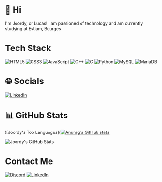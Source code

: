 # 👋 Hi
I'm Joordy, or Lucas! I am passioned of technology and am currently studying at Estiam, Bourges

# Tech Stack
![HTML5](https://img.shields.io/badge/html5-%23E34F26.svg?style=for-the-badge&logo=html5&logoColor=white) ![CSS3](https://img.shields.io/badge/css3-%231572B6.svg?style=for-the-badge&logo=css3&logoColor=white) ![JavaScript](https://img.shields.io/badge/javascript-%23323330.svg?style=for-the-badge&logo=javascript&logoColor=%23F7DF1E) ![C++](https://img.shields.io/badge/c++-%2300599C.svg?style=for-the-badge&logo=c%2B%2B&logoColor=white) ![C](https://img.shields.io/badge/c-%2300599C.svg?style=for-the-badge&logo=c&logoColor=white) ![Python](https://img.shields.io/badge/python-3670A0?style=for-the-badge&logo=python&logoColor=ffdd54) ![MySQL](https://img.shields.io/badge/mysql-%2300f.svg?style=for-the-badge&logo=mysql&logoColor=white) ![MariaDB](https://img.shields.io/badge/MariaDB-003545?style=for-the-badge&logo=mariadb&logoColor=white)

# 🌐 Socials

[![LinkedIn](https://img.shields.io/badge/LinkedIn-%230077B5.svg?logo=linkedin&logoColor=white)](https://www.linkedin.com/in/lucas-arcizet-85530b2b5/)

# 📊 GitHub Stats

![Joordy's Top Languages]([![Anurag's GitHub stats](https://github-readme-stats.vercel.app/api?username=Joordy18)](https://github.com/anuraghazra/github-readme-stats)

![Joordy's GitHub Stats](https://github-readme-stats.vercel.app/api?username=Joordy18&show_icons=true&locale=en&theme=tokyonight&count_private=true)

# Contact Me
[![Discord](https://img.shields.io/badge/Discord-%235865F2.svg?style=for-the-badge&logo=discord&logoColor=white)](joordy) [![LinkedIn](https://img.shields.io/badge/linkedin-%230077B5.svg?style=for-the-badge&logo=linkedin&logoColor=white)](https://www.linkedin.com/in/lucas-arcizet-85530b2b5/) 
